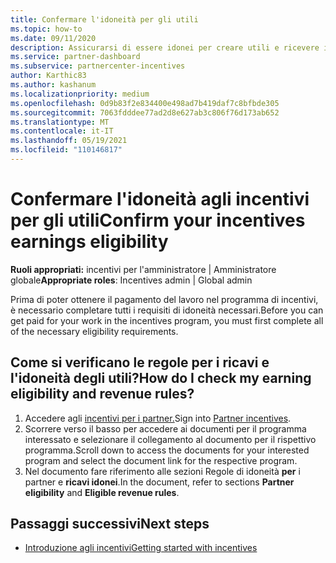 ```yaml
---
title: Confermare l'idoneità per gli utili
ms.topic: how-to
ms.date: 09/11/2020
description: Assicurarsi di essere idonei per creare utili e ricevere il pagamento nel programma di incentivi. Controllare le regole di idoneità e ricavi per gli utili in Partner Center.
ms.service: partner-dashboard
ms.subservice: partnercenter-incentives
author: Karthic83
ms.author: kashanum
ms.localizationpriority: medium
ms.openlocfilehash: 0d9b83f2e834400e498ad7b419daf7c8bfbde305
ms.sourcegitcommit: 7063fdddee77ad2d8e627ab3c806f76d173ab652
ms.translationtype: MT
ms.contentlocale: it-IT
ms.lasthandoff: 05/19/2021
ms.locfileid: "110146817"
---
```

# <a name="confirm-your-incentives-earnings-eligibility"></a><span data-ttu-id="99bb9-104">Confermare l'idoneità agli incentivi per gli utili</span><span class="sxs-lookup"><span data-stu-id="99bb9-104">Confirm your incentives earnings eligibility</span></span>

<span data-ttu-id="99bb9-105">**Ruoli appropriati:** incentivi per l'amministratore | Amministratore globale</span><span class="sxs-lookup"><span data-stu-id="99bb9-105">**Appropriate roles**: Incentives admin | Global admin</span></span>

<span data-ttu-id="99bb9-106">Prima di poter ottenere il pagamento del lavoro nel programma di incentivi, è necessario completare tutti i requisiti di idoneità necessari.</span><span class="sxs-lookup"><span data-stu-id="99bb9-106">Before you can get paid for your work in the incentives program, you must first complete all of the necessary eligibility requirements.</span></span>

## <a name="how-do-i-check-my-earning-eligibility-and-revenue-rules"></a><span data-ttu-id="99bb9-107">Come si verificano le regole per i ricavi e l'idoneità degli utili?</span><span class="sxs-lookup"><span data-stu-id="99bb9-107">How do I check my earning eligibility and revenue rules?</span></span>

1. <span data-ttu-id="99bb9-108">Accedere agli [incentivi per i partner.](https://partner.microsoft.com/membership/partner-incentives)</span><span class="sxs-lookup"><span data-stu-id="99bb9-108">Sign into [Partner incentives](https://partner.microsoft.com/membership/partner-incentives).</span></span>
2. <span data-ttu-id="99bb9-109">Scorrere verso il basso per accedere ai documenti per il programma interessato e selezionare il collegamento al documento per il rispettivo programma.</span><span class="sxs-lookup"><span data-stu-id="99bb9-109">Scroll down to access the documents for your interested program and select the document link for the respective program.</span></span>
3. <span data-ttu-id="99bb9-110">Nel documento fare riferimento alle sezioni Regole di idoneità **per** i partner e **ricavi idonei**.</span><span class="sxs-lookup"><span data-stu-id="99bb9-110">In the document, refer to sections **Partner eligibility** and **Eligible revenue rules**.</span></span>

## <a name="next-steps"></a><span data-ttu-id="99bb9-111">Passaggi successivi</span><span class="sxs-lookup"><span data-stu-id="99bb9-111">Next steps</span></span>

- [<span data-ttu-id="99bb9-112">Introduzione agli incentivi</span><span class="sxs-lookup"><span data-stu-id="99bb9-112">Getting started with incentives</span></span>](incentives-get-started-intro.md)
